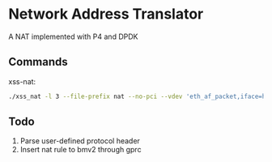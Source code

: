 # Network Address Translator

A NAT implemented with P4 and DPDK

## Commands
xss-nat:
```bash
./xss_nat -l 3 --file-prefix nat --no-pci --vdev 'eth_af_packet,iface=h2-eth0' -- -p 1 --parse-ptype --config="(0,0,3)"
```

## Todo
1. Parse user-defined protocol header
2. Insert nat rule to bmv2 through gprc
